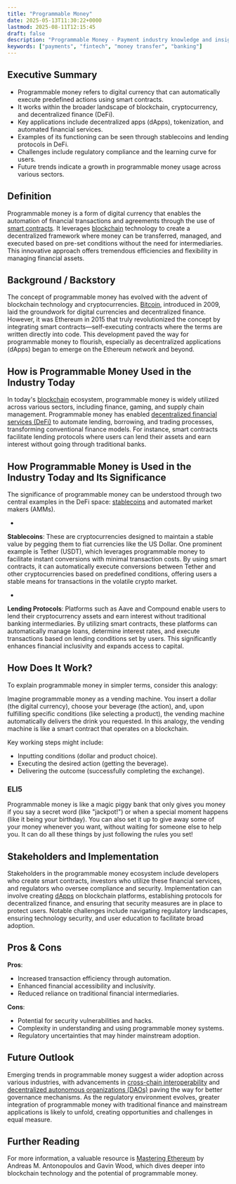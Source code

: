 ```yaml
---
title: "Programmable Money"
date: 2025-05-13T11:30:22+0000
lastmod: 2025-08-11T12:15:45
draft: false
description: "Programmable Money - Payment industry knowledge and insights"
keywords: ["payments", "fintech", "money transfer", "banking"]
---
```


## Executive Summary

- Programmable money refers to digital currency that can automatically execute predefined actions using smart contracts.
- It works within the broader landscape of blockchain, cryptocurrency, and decentralized finance (DeFi).
- Key applications include decentralized apps (dApps), tokenization, and automated financial services.
- Examples of its functioning can be seen through stablecoins and lending protocols in DeFi.
- Challenges include regulatory compliance and the learning curve for users.
- Future trends indicate a growth in programmable money usage across various sectors.

## Definition
Programmable money is a form of digital currency that enables the automation of financial transactions and agreements through the use of [smart contracts](https://faisalkhanllc.xyz/resources/payments-wiki/s/smart-contract/). It leverages [blockchain](https://faisalkhanllc.xyz/resources/payments-wiki/b/blockchain/) technology to create a decentralized framework where money can be transferred, managed, and executed based on pre-set conditions without the need for intermediaries. This innovative approach offers tremendous efficiencies and flexibility in managing financial assets.

## Background / Backstory
The concept of programmable money has evolved with the advent of blockchain technology and cryptocurrencies. [Bitcoin](https://faisalkhanllc.xyz/resources/payments-wiki/b/bitcoin/), introduced in 2009, laid the groundwork for digital currencies and decentralized finance. However, it was Ethereum in 2015 that truly revolutionized the concept by integrating smart contracts—self-executing contracts where the terms are written directly into code. This development paved the way for programmable money to flourish, especially as decentralized applications (dApps) began to emerge on the Ethereum network and beyond.

## How is Programmable Money Used in the Industry Today
In today's [blockchain](https://faisalkhanllc.xyz/resources/payments-wiki/b/blockchain/) ecosystem, programmable money is widely utilized across various sectors, including finance, gaming, and supply chain management. Programmable money has enabled [decentralized financial services (DeFi)](https://faisalkhanllc.xyz/resources/payments-wiki/d/decentralized-finance-defi/) to automate lending, borrowing, and trading processes, transforming conventional finance models. For instance, smart contracts facilitate lending protocols where users can lend their assets and earn interest without going through traditional banks.

## How Programmable Money is Used in the Industry Today and Its Significance
The significance of programmable money can be understood through two central examples in the DeFi space: [stablecoins](https://faisalkhanllc.xyz/resources/payments-wiki/s/what-is-a-stablecoin/) and automated market makers (AMMs).

- 
**Stablecoins**: These are cryptocurrencies designed to maintain a stable value by pegging them to fiat currencies like the US Dollar. One prominent example is Tether (USDT), which leverages programmable money to facilitate instant conversions with minimal transaction costs. By using smart contracts, it can automatically execute conversions between Tether and other cryptocurrencies based on predefined conditions, offering users a stable means for transactions in the volatile crypto market.

- 
**Lending Protocols**: Platforms such as Aave and Compound enable users to lend their cryptocurrency assets and earn interest without traditional banking intermediaries. By utilizing smart contracts, these platforms can automatically manage loans, determine interest rates, and execute transactions based on lending conditions set by users. This significantly enhances financial inclusivity and expands access to capital.

## How Does It Work?
To explain programmable money in simpler terms, consider this analogy:

Imagine programmable money as a vending machine. You insert a dollar (the digital currency), choose your beverage (the action), and, upon fulfilling specific conditions (like selecting a product), the vending machine automatically delivers the drink you requested. In this analogy, the vending machine is like a smart contract that operates on a blockchain.

Key working steps might include:

- Inputting conditions (dollar and product choice).
- Executing the desired action (getting the beverage).
- Delivering the outcome (successfully completing the exchange).

### ELI5
Programmable money is like a magic piggy bank that only gives you money if you say a secret word (like "jackpot!") or when a special moment happens (like it being your birthday). You can also set it up to give away some of your money whenever you want, without waiting for someone else to help you. It can do all these things by just following the rules you set!

## Stakeholders and Implementation
Stakeholders in the programmable money ecosystem include developers who create smart contracts, investors who utilize these financial services, and regulators who oversee compliance and security. Implementation can involve creating [dApps](https://faisalkhanllc.xyz/resources/payments-wiki/d/decentralized-applications-dapps/) on blockchain platforms, establishing protocols for decentralized finance, and ensuring that security measures are in place to protect users. Notable challenges include navigating regulatory landscapes, ensuring technology security, and user education to facilitate broad adoption.

## Pros & Cons
**Pros**:

- Increased transaction efficiency through automation.
- Enhanced financial accessibility and inclusivity.
- Reduced reliance on traditional financial intermediaries.

**Cons**:

- Potential for security vulnerabilities and hacks.
- Complexity in understanding and using programmable money systems.
- Regulatory uncertainties that may hinder mainstream adoption.

## Future Outlook
Emerging trends in programmable money suggest a wider adoption across various industries, with advancements in [cross-chain interoperability](https://faisalkhanllc.xyz/resources/payments-wiki/c/cross-chain-compatibility/) and [decentralized autonomous organizations (DAOs)](https://faisalkhanllc.xyz/resources/payments-wiki/d/decentralized-autonomous-organization-dao/) paving the way for better governance mechanisms. As the regulatory environment evolves, greater integration of programmable money with traditional finance and mainstream applications is likely to unfold, creating opportunities and challenges in equal measure.

## Further Reading
For more information, a valuable resource is [Mastering Ethereum](https://www.goodreads.com/book/show/33584554-mastering-ethereum) by Andreas M. Antonopoulos and Gavin Wood, which dives deeper into blockchain technology and the potential of programmable money.